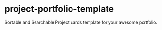 # project-portfolio-template
Sortable and Searchable Project cards template for your awesome portfolio.
